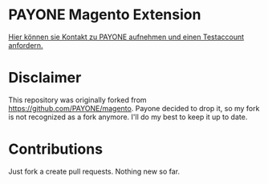 PAYONE Magento Extension
========================

[Hier können sie Kontakt zu PAYONE aufnehmen und einen Testaccount anfordern.](http://www.payone.de/data/kontakt/kontakt.html)


Disclaimer
==========

This repository was originally forked from https://github.com/PAYONE/magento. Payone decided to drop it, so my fork
is not recognized as a fork anymore. I'll do my best to keep it up to date.

Contributions
=============

Just fork a create pull requests. Nothing new so far.
